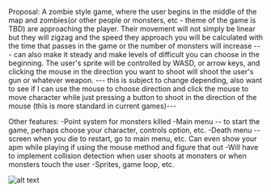 Proposal:
A zombie style game, where the user begins in the middle of the map and zombies(or other people or monsters, etc - theme of the game is TBD) are approaching the player. Their movement will not simply be linear but they will zigzag and the speed they approach you will be calculated with the time that passes in the game or the number of monsters will increase ---  can also make it steady and make levels of difficult you can choose in the beginning. The user's sprite will be controlled by WASD, or arrow keys, and clicking the mouse in the direction you want to shoot will shoot the user's gun or whatever weapon. --- this is subject to change depending, also want to see if I can use the mouse to choose direction and click the mouse to move character while just pressing a button to shoot in the direction of the mouse (this is more standard in current games)---

Other features:
-Point system for monsters killed
-Main menu -- to start the game, perhaps choose your character, controls option, etc.
-Death menu -- screen when you die to restart, go to main menu, etc. Can even show your apm while playing if using the mouse method and figure that out 
-Will have to implement collision detection when user shoots at monsters or when monsters touch the user
-Sprites, game loop, etc.

![alt text](https://raw.githubusercontent.com/momoalam7/Mod1_proposal/master/assets/proposal2_wireframe.jpg "Proposal 2")
